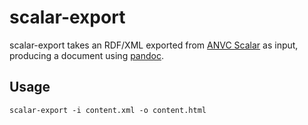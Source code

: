 # scalar-export

scalar-export takes an RDF/XML exported from
[ANVC Scalar](https://github.com/anvc/scalar) as input, producing a document
using [pandoc](http://pandoc.org/).

## Usage

`scalar-export -i content.xml -o content.html`
